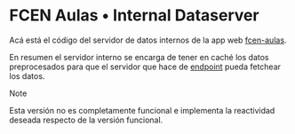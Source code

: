 # FCEN Aulas • Internal Dataserver

Acá está el código del servidor de datos internos de la app web [fcen-aulas](https://github.com/joangq/fcen-aulas).

En resumen el servidor interno se encarga de tener en caché los datos preprocesados para que el servidor que hace de [endpoint](https://github.com/joangq/fcen-aulas-endpoint) pueda fetchear los datos.

> [!NOTE]
> Esta versión no es completamente funcional e
> implementa la reactividad deseada respecto de la
> versión funcional.

